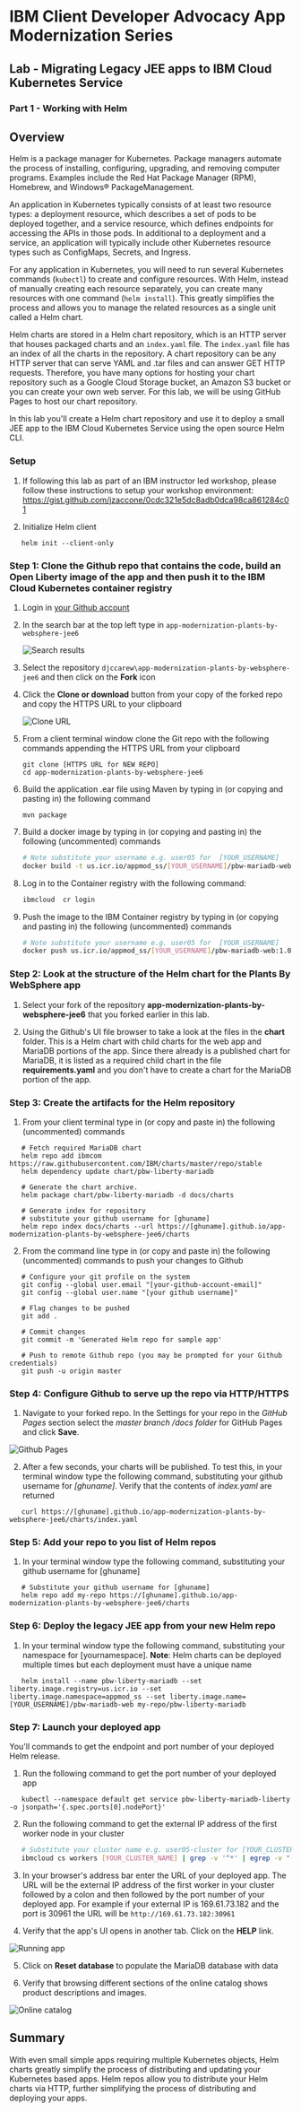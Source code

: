 # IBM Client Developer Advocacy App Modernization Series

## Lab - Migrating Legacy JEE apps to IBM Cloud Kubernetes Service

### Part 1 - Working with Helm

## Overview

Helm is a package manager for Kubernetes. Package managers automate the process of installing, configuring, upgrading, and removing computer programs. Examples include the Red Hat Package Manager (RPM), Homebrew, and Windows® PackageManagement.

An application in Kubernetes typically consists of at least two resource types: a deployment resource, which describes a set of pods to be deployed together, and a service resource, which defines endpoints for accessing the APIs in those pods. In additional to a deployment and a service, an application will typically include other Kubernetes resource types such as ConfigMaps, Secrets, and Ingress.

For any application in Kubernetes, you will need to run several Kubernetes commands (`kubectl`) to create and configure resources. With Helm, instead of manually creating each resource separately, you can create many resources with one command (`helm install`). This greatly simplifies the process and allows you to manage the related resources as a single unit called a Helm chart.

Helm charts are stored in a Helm chart repository, which is an HTTP server that houses packaged charts and an `index.yaml` file. The `index.yaml` file has an index of all the charts in the repository. A chart repository can be any HTTP server that can serve YAML and .tar files and can answer GET HTTP requests. Therefore, you have many options for hosting your chart repository such as a Google Cloud Storage bucket, an Amazon S3 bucket or you can create your own web server. For this lab, we will be using GitHub Pages to host our chart repository.

In this lab you'll create a Helm chart repository and use it to deploy a small JEE app to the IBM Cloud Kubernetes Service using the open source Helm CLI.

### Setup

1. If following this lab as part of an IBM instructor led workshop, please follow these instructions to setup your workshop environment: https://gist.github.com/jzaccone/0cdc321e5dc8adb0dca98ca861284c01

2. Initialize Helm client
```
   helm init --client-only
```

### Step 1: Clone the Github repo that contains the code, build an Open Liberty image of the app and then push it to the IBM Cloud Kubernetes container registry

1. Login in [your Github account](https://github.com)

2. In the search bar at the top left type in `app-modernization-plants-by-websphere-jee6`

    ![Search results](images/ss0.png)

3. Select the repository `djccarew\app-modernization-plants-by-websphere-jee6` and then click on the **Fork** icon

4. Click the **Clone or download** button from your copy of the forked repo and copy the HTTPS URL to your clipboard

    ![Clone URL](images/ss00.png)

5. From a client terminal window clone the Git repo  with  the following commands  appending the HTTPS URL from your clipboard

    ```text
    git clone [HTTPS URL for NEW REPO]
    cd app-modernization-plants-by-websphere-jee6
    ```
6. Build the application .ear file using Maven by typing in (or copying and pasting in) the following command

    ```text
    mvn package
    ```

7. Build a docker image  by typing in (or copying and pasting in) the following (uncommented) commands

    ```bash
    # Note substitute your username e.g. user05 for  [YOUR_USERNAME]
    docker build -t us.icr.io/appmod_ss/[YOUR_USERNAME]/pbw-mariadb-web:1.0.0 .
    ```

8. Log in to the Container registry with the following command:

    ```bash
    ibmcloud  cr login
    ```

9. Push the image to the IBM Container registry by typing in (or copying and pasting in) the following (uncommented) commands

    ```bash
    # Note substitute your username e.g. user05 for  [YOUR_USERNAME]
    docker push us.icr.io/appmod_ss/[YOUR_USERNAME]/pbw-mariadb-web:1.0.0
    ```

### Step 2: Look at the structure of the Helm chart for the Plants By WebSphere app

1. Select your fork  of the repository **app-modernization-plants-by-websphere-jee6** that you forked earlier in this lab.

2. Using the Github's UI  file browser to  take a look at the files in the **chart** folder. This is a Helm chart with child charts for the web app and MariaDB  portions of the app. Since there already is a published chart for  MariaDB, it is listed  as a required child chart in the file **requirements.yaml** and you don't have to create a chart for the MariaDB portion of the app.

### Step 3: Create the artifacts for the Helm repository


1. From your client terminal  type in (or copy and paste in) the following (uncommented) commands
```
   # Fetch required MariaDB chart
   helm repo add ibmcom https://raw.githubusercontent.com/IBM/charts/master/repo/stable
   helm dependency update chart/pbw-liberty-mariadb

   # Generate the chart archive.
   helm package chart/pbw-liberty-mariadb -d docs/charts

   # Generate index for repository
   # substitute your github username for [ghuname]
   helm repo index docs/charts --url https://[ghuname].github.io/app-modernization-plants-by-websphere-jee6/charts

```

2. From the command line type in (or copy and paste in) the following (uncommented) commands to push your changes to Github
```
   # Configure your git profile on the system
   git config --global user.email "[your-github-account-email]"
   git config --global user.name "[your github username]"

   # Flag changes to be pushed
   git add .

   # Commit changes
   git commit -m 'Generated Helm repo for sample app'

   # Push to remote Github repo (you may be prompted for your Github credentials)
   git push -u origin master
```

### Step 4: Configure Github to serve up the repo via HTTP/HTTPS

1. Navigate to your forked repo. In the Settings for your repo in the *GitHub Pages* section select the *master branch /docs folder* for GitHub Pages and click **Save**.

![Github Pages](images/ss2.png)

2. After a few seconds, your charts will be published. To test this, in your terminal window type the following command, substituting your github username for *[ghuname]*. Verify that the contents of *index.yaml* are returned
```
   curl https://[ghuname].github.io/app-modernization-plants-by-websphere-jee6/charts/index.yaml
```

### Step 5: Add your repo to you list of Helm repos

1. In your terminal window type the following command, substituting your  github username for [ghuname]  
```
   # Substitute your github username for [ghuname]
   helm repo add my-repo https://[ghuname].github.io/app-modernization-plants-by-websphere-jee6/charts
```

### Step 6: Deploy the legacy JEE app from your new Helm repo

1. In your terminal window type the following command, substituting your namespace for [yournamespace].  **Note**: Helm charts can be deployed multiple  times but each deployment must have a unique name
```
   helm install --name pbw-liberty-mariadb --set liberty.image.registry=us.icr.io --set liberty.image.namespace=appmod_ss --set liberty.image.name=[YOUR_USERNAME]/pbw-mariadb-web my-repo/pbw-liberty-mariadb
```

### Step 7: Launch your deployed app

You'll commands to get the endpoint and port number of your deployed Helm release.

1. Run the following command to get the port number of your deployed app
```
   kubectl --namespace default get service pbw-liberty-mariadb-liberty -o jsonpath='{.spec.ports[0].nodePort}'
```

2. Run the following command to get the external IP address  of the first worker node in your cluster
```bash
   # Substitute your cluster name e.g. user05-cluster for [YOUR_CLUSTER_NAME]
   ibmcloud cs workers [YOUR_CLUSTER_NAME] | grep -v '^*' | egrep -v "(ID|OK)" | awk '{print $2;}' | head -n1
```
3. In your browser's address bar enter the URL of your deployed app. The URL will be the external IP address of the first worker in your cluster followed by a colon and then followed by the port number of your deployed app. For example if your external IP is 169.61.73.182 and the port is 30961 the URL will be ```http://169.61.73.182:30961```

4. Verify that the app's UI opens in another tab. Click on the **HELP** link.

![Running app](images/ss4.png)

5. Click on **Reset database** to populate the MariaDB database with data

6. Verify that browsing different sections of the online catalog shows product descriptions and images.

![Online catalog](images/ss5.png)

## Summary

With even small simple apps requiring multiple Kubernetes objects,  Helm charts greatly simplify the process of distributing and updating your Kubernetes based apps. Helm repos allow you to distribute your Helm charts via HTTP, further simplifying the process of distributing and deploying your apps.
